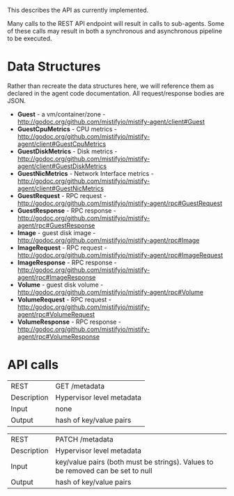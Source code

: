 This describes the API as currently implemented.

Many calls to the REST API endpoint will result in calls to sub-agents.  Some of these calls may result in both a synchronous and asynchronous pipeline to be executed.

# Data Structures #
Rather than recreate the data structures here, we will reference them as declared in the agent code documentation.  All request/response bodies are JSON.

- **Guest** - a vm/container/zone - http://godoc.org/github.com/mistifyio/mistify-agent/client#Guest
- **GuestCpuMetrics** - CPU metrics - http://godoc.org/github.com/mistifyio/mistify-agent/client#GuestCpuMetrics
- **GuestDiskMetrics** -  Disk metrics - http://godoc.org/github.com/mistifyio/mistify-agent/client#GuestDiskMetrics
- **GuestNicMetrics** - Network Interface metrics - http://godoc.org/github.com/mistifyio/mistify-agent/client#GuestNicMetrics
- **GuestRequest** - RPC request - http://godoc.org/github.com/mistifyio/mistify-agent/rpc#GuestRequest
- **GuestResponse** - RPC response - http://godoc.org/github.com/mistifyio/mistify-agent/rpc#GuestResponse
- **Image** - guest disk image - http://godoc.org/github.com/mistifyio/mistify-agent/rpc#Image
- **ImageRequest** - RPC request - http://godoc.org/github.com/mistifyio/mistify-agent/rpc#ImageRequest
- **ImageResponse** - RPC response - http://godoc.org/github.com/mistifyio/mistify-agent/rpc#ImageResponse
- **Volume** - guest disk volume - http://godoc.org/github.com/mistifyio/mistify-agent/rpc#Volume
- **VolumeRequest** - RPC request - http://godoc.org/github.com/mistifyio/mistify-agent/rpc#VolumeRequest
- **VolumeResponse** - RPC response - http://godoc.org/github.com/mistifyio/mistify-agent/rpc#VolumeResponse

# API calls #

|||
|---|---|
|REST | GET /metadata|
|Description | Hypervisor level metadata|
|Input|none|
|Output|hash of key/value pairs|


|||
|---|---|
|REST | PATCH /metadata|
|Description | Hypervisor level metadata|
|Input|key/value pairs (both must be strings). Values to be removed can be set to null|
|Output|hash of key/value pairs|

